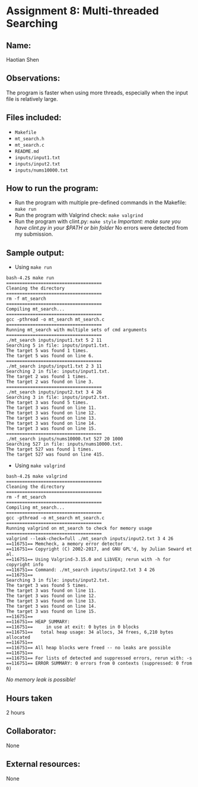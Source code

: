 # Assignment 8: Multi-threaded Searching

## Name:
Haotian Shen

## Observations:
The program is faster when using more threads, especially when the input file is relatively large.

## Files included:
- ```Makefile```
- ```mt_search.h```
- ```mt_search.c```
- ```README.md```
- ```inputs/input1.txt```
- ```inputs/input2.txt```
- ```inputs/nums10000.txt```

## How to run the program:
* Run the program with multiple pre-defined commands in the Makefile:
```make run```
* Run the program with Valgrind check:
```make valgrind```
* Run the program with clint.py:
```make style``` *Important: make sure you have clint.py in your $PATH or bin folder*
No errors were detected from my submission. 

## Sample output:
* Using ```make run```
```
bash-4.2$ make run
====================================
Cleaning the directory
====================================
rm -f mt_search
====================================
Compiling mt_search...
====================================
gcc -pthread -o mt_search mt_search.c 
====================================
Running mt_search with multiple sets of cmd arguments
====================================
./mt_search inputs/input1.txt 5 2 11
Searching 5 in file: inputs/input1.txt.
The target 5 was found 1 times.
The target 5 was found on line 6.
====================================
./mt_search inputs/input1.txt 2 3 11
Searching 2 in file: inputs/input1.txt.
The target 2 was found 1 times.
The target 2 was found on line 3.
====================================
./mt_search inputs/input2.txt 3 4 26
Searching 3 in file: inputs/input2.txt.
The target 3 was found 5 times.
The target 3 was found on line 11.
The target 3 was found on line 12.
The target 3 was found on line 13.
The target 3 was found on line 14.
The target 3 was found on line 15.
====================================
./mt_search inputs/nums10000.txt 527 20 1000
Searching 527 in file: inputs/nums10000.txt.
The target 527 was found 1 times.
The target 527 was found on line 415.
```
* Using ```make valgrind```
```
bash-4.2$ make valgrind
====================================
Cleaning the directory
====================================
rm -f mt_search
====================================
Compiling mt_search...
====================================
gcc -pthread -o mt_search mt_search.c 
====================================
Running valgrind on mt_search to check for memory usage
====================================
valgrind --leak-check=full ./mt_search inputs/input2.txt 3 4 26
==116751== Memcheck, a memory error detector
==116751== Copyright (C) 2002-2017, and GNU GPL'd, by Julian Seward et al.
==116751== Using Valgrind-3.15.0 and LibVEX; rerun with -h for copyright info
==116751== Command: ./mt_search inputs/input2.txt 3 4 26
==116751== 
Searching 3 in file: inputs/input2.txt.
The target 3 was found 5 times.
The target 3 was found on line 11.
The target 3 was found on line 12.
The target 3 was found on line 13.
The target 3 was found on line 14.
The target 3 was found on line 15.
==116751== 
==116751== HEAP SUMMARY:
==116751==     in use at exit: 0 bytes in 0 blocks
==116751==   total heap usage: 34 allocs, 34 frees, 6,210 bytes allocated
==116751== 
==116751== All heap blocks were freed -- no leaks are possible
==116751== 
==116751== For lists of detected and suppressed errors, rerun with: -s
==116751== ERROR SUMMARY: 0 errors from 0 contexts (suppressed: 0 from 0)
```
*No memory leak is possible!*

## Hours taken
2 hours

## Collaborator:
None

## External resources:
None


